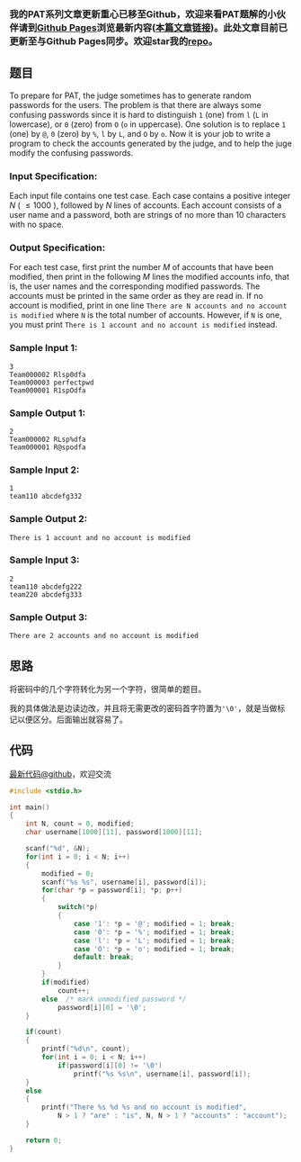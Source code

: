 ### 我的PAT系列文章更新重心已移至Github，欢迎来看PAT题解的小伙伴请到[Github Pages](https://oliverlew.github.io/PAT)浏览最新内容([本篇文章链接](https://oliverlew.github.io/PAT/Advanced/1035.html))。此处文章目前已更新至与Github Pages同步。欢迎star我的[repo](https://github.com/OliverLew/PAT)。

## 题目

To prepare for PAT, the judge sometimes has to generate random passwords for
the users. The problem is that there are always some confusing passwords since
it is hard to distinguish `1` (one) from `l` (`L` in lowercase), or `0` (zero)
from `O` (`o` in uppercase). One solution is to replace `1` (one) by `@`, `0`
(zero) by `%`, `l` by `L`, and `O` by `o`. Now it is your job to write a
program to check the accounts generated by the judge, and to help the juge
modify the confusing passwords.

### Input Specification:

Each input file contains one test case. Each case contains a positive integer
$N$ ( $\le 1000$ ), followed by $N$ lines of accounts. Each account consists
of a user name and a password, both are strings of no more than 10 characters
with no space.

### Output Specification:

For each test case, first print the number $M$ of accounts that have been
modified, then print in the following $M$ lines the modified accounts info,
that is, the user names and the corresponding modified passwords. The accounts
must be printed in the same order as they are read in. If no account is
modified, print in one line `There are N accounts and no account is modified`
where `N` is the total number of accounts. However, if `N` is one, you must
print `There is 1 account and no account is modified` instead.

### Sample Input 1:

    
    
    3
    Team000002 Rlsp0dfa
    Team000003 perfectpwd
    Team000001 R1spOdfa
    

### Sample Output 1:

    
    
    2
    Team000002 RLsp%dfa
    Team000001 R@spodfa
    

### Sample Input 2:

    
    
    1
    team110 abcdefg332
    

### Sample Output 2:

    
    
    There is 1 account and no account is modified
    

### Sample Input 3:

    
    
    2
    team110 abcdefg222
    team220 abcdefg333
    

### Sample Output 3:

    
    
    There are 2 accounts and no account is modified
    



## 思路


将密码中的几个字符转化为另一个字符，很简单的题目。

我的具体做法是边读边改，并且将无需更改的密码首字符置为`'\0'`，就是当做标记以便区分。后面输出就容易了。

## 代码

[最新代码@github](https://github.com/OliverLew/PAT/blob/master/PATAdvanced/1035.c)，欢迎交流
```c
#include <stdio.h>

int main()
{
    int N, count = 0, modified;
    char username[1000][11], password[1000][11];

    scanf("%d", &N);
    for(int i = 0; i < N; i++)
    {
        modified = 0;
        scanf("%s %s", username[i], password[i]);
        for(char *p = password[i]; *p; p++)
        {
            switch(*p)
            {
                case '1': *p = '@'; modified = 1; break;
                case '0': *p = '%'; modified = 1; break;
                case 'l': *p = 'L'; modified = 1; break;
                case 'O': *p = 'o'; modified = 1; break;
                default: break;
            }
        }
        if(modified)
            count++;
        else  /* mark unmodified password */
            password[i][0] = '\0';
    }

    if(count)
    {
        printf("%d\n", count);
        for(int i = 0; i < N; i++)
            if(password[i][0] != '\0')
                printf("%s %s\n", username[i], password[i]);
    }
    else
    {
        printf("There %s %d %s and no account is modified",
            N > 1 ? "are" : "is", N, N > 1 ? "accounts" : "account");
    }

    return 0;
}
```